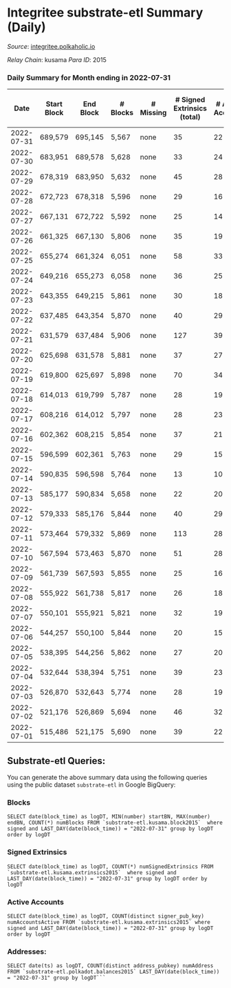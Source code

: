 # Integritee substrate-etl Summary (Daily)

_Source_: [integritee.polkaholic.io](https://integritee.polkaholic.io)

*Relay Chain*: kusama
*Para ID*: 2015



### Daily Summary for Month ending in 2022-07-31


| Date | Start Block | End Block | # Blocks | # Missing | # Signed Extrinsics (total) | # Active Accounts | # Addresses with Balances | # Events | # Transfers | # XCM Transfers In | # XCM Transfers Out |
| ---- | ----------- | --------- | -------- | --------- | --------------------------- | ----------------- | ------------------------- | -------- | ----------- | ------------------ | ------------------- |
| 2022-07-31 | 689,579 | 695,145 | 5,567 | none | 35 | 22 | 11,511 | 11,332 | 24 ($4,441.22) |   |   |
| 2022-07-30 | 683,951 | 689,578 | 5,628 | none | 33 | 24 | 11,506 | 11,432 | 24 ($4,389.13) |   |   |
| 2022-07-29 | 678,319 | 683,950 | 5,632 | none | 45 | 28 | 11,505 | 11,504 | 27 ($3,189.34) |   |   |
| 2022-07-28 | 672,723 | 678,318 | 5,596 | none | 29 | 16 | 11,505 | 11,353 | 15 ($1,511.82) |   | 2 ($1.92) |
| 2022-07-27 | 667,131 | 672,722 | 5,592 | none | 25 | 14 | 11,505 | 11,320 | 17 ($1,979.86) |   |   |
| 2022-07-26 | 661,325 | 667,130 | 5,806 | none | 35 | 19 | 11,502 | 11,796 | 20 ($1,930.01) |   |   |
| 2022-07-25 | 655,274 | 661,324 | 6,051 | none | 58 | 33 | 11,502 | 12,412 | 45 ($3,682.62) |   |   |
| 2022-07-24 | 649,216 | 655,273 | 6,058 | none | 36 | 25 | 11,498 | 12,312 | 26 ($2,045.54) |   |   |
| 2022-07-23 | 643,355 | 649,215 | 5,861 | none | 30 | 18 | 11,496 | 11,884 | 18 ($7,998.96) |   |   |
| 2022-07-22 | 637,485 | 643,354 | 5,870 | none | 40 | 29 | 11,496 | 11,954 | 28 ($27,063.36) |   |   |
| 2022-07-21 | 631,579 | 637,484 | 5,906 | none | 127 | 39 | 11,495 | 12,458 | 121 ($31,574.39) |   |   |
| 2022-07-20 | 625,698 | 631,578 | 5,881 | none | 37 | 27 | 11,492 | 11,966 | 28 ($6,733.11) |   |   |
| 2022-07-19 | 619,800 | 625,697 | 5,898 | none | 70 | 34 | 11,487 | 12,174 | 60 ($19,840.36) |   |   |
| 2022-07-18 | 614,013 | 619,799 | 5,787 | none | 28 | 19 | 11,476 | 11,717 | 18 ($4,985.66) |   |   |
| 2022-07-17 | 608,216 | 614,012 | 5,797 | none | 28 | 23 | 11,474 | 11,743 | 22 ($4,319.39) |   | 1 ($0.31) |
| 2022-07-16 | 602,362 | 608,215 | 5,854 | none | 37 | 21 | 11,474 | 11,905 | 23 ($4,170.47) |   |   |
| 2022-07-15 | 596,599 | 602,361 | 5,763 | none | 29 | 15 | 11,471 | 11,689 | 20 ($1,421.28) | 1 ($519.46) |   |
| 2022-07-14 | 590,835 | 596,598 | 5,764 | none | 13 | 10 | 11,468 | 11,599 | 9 ($573.34) |   |   |
| 2022-07-13 | 585,177 | 590,834 | 5,658 | none | 22 | 20 | 11,468 | 11,426 | 8 ($1,238.65) |   |   |
| 2022-07-12 | 579,333 | 585,176 | 5,844 | none | 40 | 29 | 11,468 | 11,902 | 30 ($12,751.09) |   | 1 ($1.06) |
| 2022-07-11 | 573,464 | 579,332 | 5,869 | none | 113 | 28 | 11,466 | 12,317 | 98 ($21,315.01) |   |   |
| 2022-07-10 | 567,594 | 573,463 | 5,870 | none | 51 | 28 | 11,464 | 12,011 | 40 ($14,724.55) |   |   |
| 2022-07-09 | 561,739 | 567,593 | 5,855 | none | 25 | 16 | 11,456 | 11,848 | 15 ($7,480.32) |   |   |
| 2022-07-08 | 555,922 | 561,738 | 5,817 | none | 26 | 18 | 11,455 | 11,775 | 13 ($8,360.13) |   |   |
| 2022-07-07 | 550,101 | 555,921 | 5,821 | none | 32 | 19 | 11,455 | 11,799 | 13 ($1,651.49) |   |   |
| 2022-07-06 | 544,257 | 550,100 | 5,844 | none | 20 | 15 | 11,453 | 11,796 | 11 ($671.92) |   | 2 ($24.67) |
| 2022-07-05 | 538,395 | 544,256 | 5,862 | none | 27 | 20 | 11,453 | 11,867 | 15 ($1,923.96) |   |   |
| 2022-07-04 | 532,644 | 538,394 | 5,751 | none | 39 | 23 | 11,450 | 11,709 | 25 ($47,122.38) |   |   |
| 2022-07-03 | 526,870 | 532,643 | 5,774 | none | 28 | 19 | 11,447 | 11,699 | 16 ($7,213.01) |   | 1 ($6.89) |
| 2022-07-02 | 521,176 | 526,869 | 5,694 | none | 46 | 32 | 11,447 | 11,623 | 20 ($503.55) |   | 1 ($15.78) |
| 2022-07-01 | 515,486 | 521,175 | 5,690 | none | 39 | 22 | 11,446 | 11,612 | 18 ($1,024.65) |   | 8 ($5.71) |

## Substrate-etl Queries:
You can generate the above summary data using the following queries using the public dataset `substrate-etl` in Google BigQuery:


### Blocks
```
SELECT date(block_time) as logDT, MIN(number) startBN, MAX(number) endBN, COUNT(*) numBlocks FROM `substrate-etl.kusama.block2015`  where signed and LAST_DAY(date(block_time)) = "2022-07-31" group by logDT order by logDT
```


### Signed Extrinsics
```
SELECT date(block_time) as logDT, COUNT(*) numSignedExtrinsics FROM `substrate-etl.kusama.extrinsics2015`  where signed and LAST_DAY(date(block_time)) = "2022-07-31" group by logDT order by logDT
```


### Active Accounts
```
SELECT date(block_time) as logDT, COUNT(distinct signer_pub_key) numAccountsActive FROM `substrate-etl.kusama.extrinsics2015` where signed and LAST_DAY(date(block_time)) = "2022-07-31" group by logDT order by logDT
```


### Addresses:
```
SELECT date(ts) as logDT, COUNT(distinct address_pubkey) numAddress FROM `substrate-etl.polkadot.balances2015` LAST_DAY(date(block_time)) = "2022-07-31" group by logDT```


